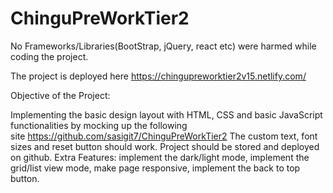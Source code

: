 # ChinguPreWorkTier2

No Frameworks/Libraries(BootStrap, jQuery, react etc) were harmed while coding the project.

The project is deployed here https://chingupreworktier2v15.netlify.com/

Objective of the Project:

Implementing the basic design layout with HTML, CSS and basic JavaScript functionalities by mocking up the following site https://github.com/sasigit7/ChinguPreWorkTier2
The custom text, font sizes and reset button should work. Project should be stored and deployed on github.
Extra Features: implement the dark/light mode, implement the grid/list view mode, make page responsive, implement the back to top button.
